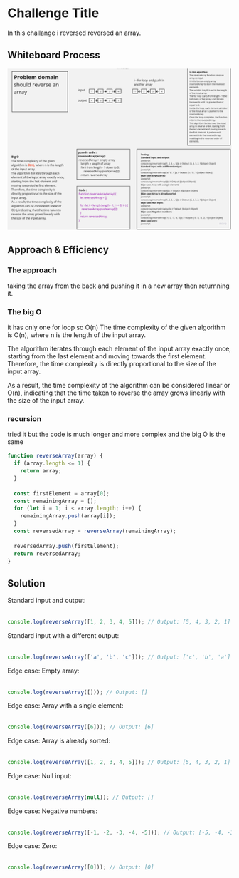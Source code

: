 # Challenge Title
In this challange i reversed reversed an array.

## Whiteboard Process
![Example Image](./img/Product%20Roadmaps(1).jpg)

## Approach & Efficiency
### The approach 
 taking the array from the back and pushing it in a new array then returnning it.
 ### The big O
 it has only one for loop so O(n)
 The time complexity of the given algorithm is O(n), where n is the length of the input array.

The algorithm iterates through each element of the input array exactly once, starting from the last element and moving towards the first element. Therefore, the time complexity is directly proportional to the size of the input array.

As a result, the time complexity of the algorithm can be considered linear or O(n), indicating that the time taken to reverse the array grows linearly with the size of the input array.
### recursion 
tried it but the code is much longer and more complex and the big O is the same 
```javascript
function reverseArray(array) {
  if (array.length <= 1) {
    return array;
  }

  const firstElement = array[0];
  const remainingArray = [];
  for (let i = 1; i < array.length; i++) {
    remainingArray.push(array[i]);
  }
  const reversedArray = reverseArray(remainingArray);

  reversedArray.push(firstElement);
  return reversedArray;
}
```

## Solution

  Standard input and output:

```javascript

console.log(reverseArray([1, 2, 3, 4, 5])); // Output: [5, 4, 3, 2, 1]
```
Standard input with a different output:

```javascript

console.log(reverseArray(['a', 'b', 'c'])); // Output: ['c', 'b', 'a']
```
Edge case: Empty array:

```javascript

console.log(reverseArray([])); // Output: []
```
 Edge case: Array with a single element:

```javascript

console.log(reverseArray([6])); // Output: [6]
```
Edge case: Array is already sorted:

```javascript

console.log(reverseArray([1, 2, 3, 4, 5])); // Output: [5, 4, 3, 2, 1]
```
Edge case: Null input:

```javascript

console.log(reverseArray(null)); // Output: []
```
Edge case: Negative numbers:

```javascript

console.log(reverseArray([-1, -2, -3, -4, -5])); // Output: [-5, -4, -3, -2, -1]
```
Edge case: Zero:

```javascript

console.log(reverseArray([0])); // Output: [0]
```